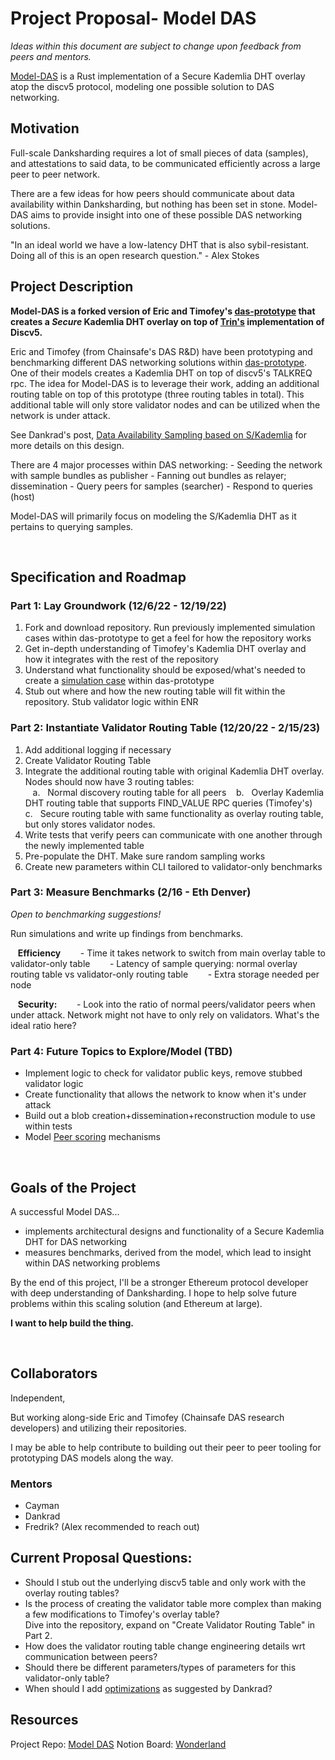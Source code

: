 # Project Proposal- Model DAS
*Ideas within this document are subject to change upon feedback from peers and mentors.*

[Model-DAS](https://github.com/EchoAlice/Model-DAS) is a Rust implementation of a Secure Kademlia DHT overlay atop the discv5 protocol, modeling one possible solution to DAS networking.


## Motivation
Full-scale Danksharding requires a lot of small pieces of data (samples), and attestations to said data, to be communicated efficiently across a large peer to peer network. 

There are a few ideas for how peers should communicate about data availability within Danksharding, but nothing has been set in stone. Model-DAS aims to provide insight into one of these possible DAS networking solutions.

"In an ideal world we have a low-latency DHT that is also sybil-resistant.  Doing all of this is an open research question."  - Alex Stokes

## Project Description

**Model-DAS is a forked version of Eric and Timofey's [das-prototype](https://github.com/ChainSafe/das-prototype) that creates a *Secure* Kademlia DHT overlay on top of [Trin's](https://github.com/ethereum/trin) implementation of Discv5.**

Eric and Timofey (from Chainsafe's DAS R&D) have been prototyping and benchmarking different DAS networking solutions within [das-prototype](https://github.com/ChainSafe/das-prototype).   One of their models creates a Kademlia DHT on top of discv5's TALKREQ rpc.  The idea for Model-DAS is to leverage their work, adding an additional routing table on top of this prototype (three routing tables in total).  This additional table will only store validator nodes and can be utilized when the network is under attack.  


See Dankrad's post, [Data Availability Sampling based on S/Kademlia](https://notes.ethereum.org/@dankrad/S-Kademlia-DAS#Optimizations) for more details on this design.

There are 4 major processes within DAS networking:
    - Seeding the network with sample bundles as publisher
    - Fanning out bundles as relayer; dissemination
    - Query peers for samples (searcher)
    - Respond to queries (host)

Model-DAS will primarily focus on modeling the S/Kademlia DHT as it pertains to querying samples.

&nbsp;
## Specification and Roadmap
### Part 1:  Lay Groundwork (12/6/22 - 12/19/22)
1. Fork and download repository.  Run previously implemented simulation cases within das-prototype to get a feel for how the repository works
2. Get in-depth understanding of Timofey's Kademlia DHT overlay and how it integrates with the rest of the repository
3. Understand what functionality should be exposed/what's needed to create a [simulation case](https://github.com/ChainSafe/das-prototype/issues?q=is%3Aissue+is%3Aclosed+label%3A%22simulation+case%22) within das-prototype
4. Stub out where and how the new routing table will fit within the repository. Stub validator logic within ENR

### Part 2:  Instantiate Validator Routing Table (12/20/22 - 2/15/23)
1. Add additional logging if necessary
2. Create Validator Routing Table
3. Integrate the additional routing table with original Kademlia DHT overlay. 
Nodes should now have 3 routing tables:  
&nbsp;&nbsp;    a.&nbsp;&nbsp; Normal discovery routing table for all peers
&nbsp;&nbsp;    b.&nbsp;&nbsp; Overlay Kademlia DHT routing table that supports FIND_VALUE RPC queries (Timofey's)
&nbsp;&nbsp;    c.&nbsp;&nbsp; Secure routing table with same functionality as overlay routing table, but only stores validator nodes.
4. Write tests that verify peers can communicate with one another through the newly implemented table
5. Pre-populate the DHT.  Make sure random sampling works
6. Create new parameters within CLI tailored to validator-only benchmarks  

### Part 3:  Measure Benchmarks (2/16 - Eth Denver)
*Open to benchmarking suggestions!*

Run simulations and write up findings from benchmarks.

&nbsp;&nbsp; **Efficiency**
&nbsp;&nbsp;&nbsp;&nbsp;&nbsp;&nbsp;    - Time it takes network to switch from main overlay table to validator-only table
&nbsp;&nbsp;&nbsp;&nbsp;&nbsp;&nbsp;    - Latency of sample querying:  normal overlay routing table vs validator-only routing table
&nbsp;&nbsp;&nbsp;&nbsp;&nbsp;&nbsp;    - Extra storage needed per node

&nbsp;&nbsp; **Security:**
&nbsp;&nbsp;&nbsp;&nbsp;&nbsp;&nbsp;    - Look into the ratio of normal peers/validator peers when under attack.  Network might not have to only rely on validators.  What's the ideal ratio here?







### Part 4: Future Topics to Explore/Model (TBD)
- Implement logic to check for validator public keys, remove stubbed validator logic
- Create functionality that allows the network to know when it's under attack
- Build out a blob creation+dissemination+reconstruction module to use within tests
- Model [Peer scoring](https://github.com/protolambda/dv5das#peer-score) mechanisms

&nbsp;
## Goals of the Project
A successful Model DAS...
- implements architectural designs and functionality of a Secure Kademlia DHT for DAS networking
- measures benchmarks, derived from the model, which lead to insight within DAS networking problems

By the end of this project, I'll be a stronger Ethereum protocol developer with deep understanding of Danksharding. I hope to help solve future problems within this scaling solution (and Ethereum at large). 

**I want to help build the thing.**

&nbsp;
## Collaborators
Independent,

But working along-side Eric and Timofey (Chainsafe DAS research developers) and utilizing their repositories.

I may be able to help contribute to building out their peer to peer tooling for prototyping DAS models along the way.

### Mentors
- Cayman 
- Dankrad
- Fredrik?  (Alex recommended to reach out)


## Current Proposal Questions:
- Should I stub out the underlying discv5 table and only work with the overlay routing tables?
- Is the process of creating the validator table more complex than making a few modifications to Timofey's overlay table?  
  Dive into the repository, expand on "Create Validator Routing Table" in Part 2.
- How does the validator routing table change engineering details wrt communication between peers?
- Should there be different parameters/types of parameters for this validator-only table?
- When should I add [optimizations](https://notes.ethereum.org/@dankrad/S-Kademlia-DAS#Optimizations) as suggested by Dankrad?


## Resources

Project Repo:  [Model DAS](https://github.com/EchoAlice/Model-DAS)
Notion Board:  [Wonderland](https://www.notion.so/Wonderland-d59a677c4bdd45318e54945e6b1d5580)